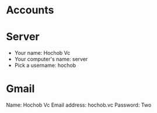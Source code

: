 # Accounts

# Server

- Your name: Hochob Vc
- Your computer's name: server
- Pick a username: hochob

# Gmail

Name: Hochob Vc
Email address: hochob.vc
Password: Two

